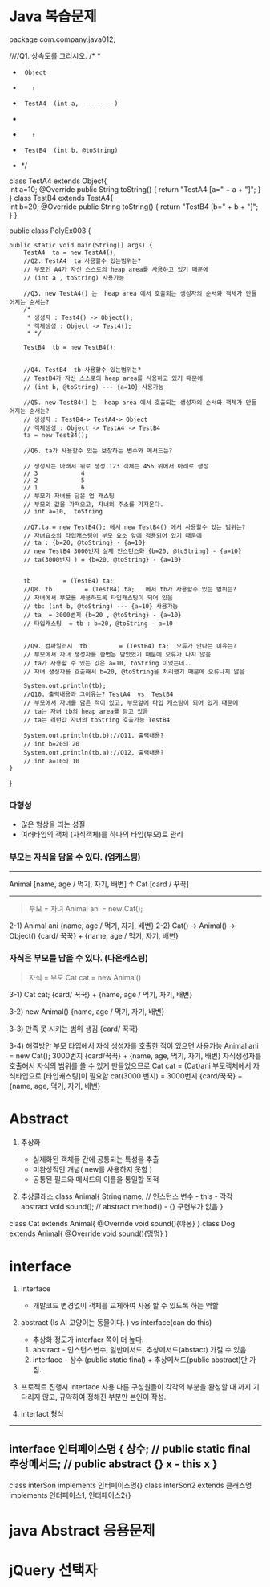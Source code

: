 # Java 복습문제

package com.company.java012;

////Q1. 상속도를 그리시오. 
/*
 * 
 * 		Object
 * 		  ↑
 * 		TestA4	(int a, ---------)
 * 
 * 		  ↑
 * 		TestB4	(int b, @toString)

 * */


class TestA4  extends Object{  
	int a=10;
	@Override public String toString() { return "TestA4 [a=" + a + "]"; }
}
class TestB4  extends TestA4{  
	int b=20;
	@Override public String toString() { return "TestB4 [b=" + b + "]"; }
}



public class PolyEx003 {

	public static void main(String[] args) {
	    TestA4  ta = new TestA4();
	    //Q2. TestA4  ta 사용할수 있는범위는?
	    // 부모인 A4가 자신 스스로의 heap area를 사용하고 있기 때문에 
	    // (int a , toString) 사용가능
	    
	    //Q3. new TestA4() 는  heap area 에서 호출되는 생성자의 순서와 객체가 만들어지는 순서는?
	    /*
	     * 생성자 : Test4() -> Object();
	     * 객체생성 : Object -> Test4();
	     * */
	    
	    TestB4  tb = new TestB4();  
	    
	    
	    //Q4. TestB4  tb 사용할수 있는범위는?
	    // TestB4가 자신 스스로의 heap area를 사용하고 있기 때문에 
	    // (int b, @toString) --- {a=10} 사용가능 
	    
	    //Q5. new TestB4() 는  heap area 에서 호출되는 생성자의 순서와 객체가 만들어지는 순서는?
	    // 생성자 : TestB4-> TestA4-> Object
	    // 객체생성 : Object -> TestA4 -> TestB4
	    ta = new TestB4();	    
	    
	    //Q6. ta가 사용할수 있는 보장하는 변수와 메서드는?
	
	    // 생성자는 아래서 위로 생성 123 객체는 456 위에서 아래로 생성
	    // 3			4
	    // 2			5
	    // 1			6
	    // 부모가 자녀를 담은 업 캐스팅
	    // 부모의 값을 가져오고, 자녀의 주소를 가져온다.
        // int a=10,  toString
	    
	    //Q7.ta = new TestB4(); 에서 new TestB4() 에서 사용할수 있는 범위는? 
	    // 자녀요소의 타입캐스팅이 부모 요소 앞에 적용되어 있기 때문에 
        // ta : {b=20, @toString} - {a=10}
	    // new TestB4 3000번지 실체 인스턴스화 {b=20, @toString} - {a=10}
        // ta(3000번지 ) = {b=20, @toString} - {a=10}
	  
      
        tb         = (TestB4) ta;   	   
	    //Q8. tb         = (TestB4) ta;   에서 tb가 사용할수 있는 범위는?
	    // 자녀에서 부모를 사용하도록 타입캐스팅이 되어 있음
	    // tb: (int b, @toString) --- {a=10} 사용가능 
        // ta  = 3000번지 {b=20 , @toString} - {a=10}
        // 타입캐스팅  = tb : b=20, @toString - a=10
	    
	    
	    //Q9. 컴파일러시  tb         = (TestB4) ta;  오류가 안나는 이유는?
        // 부모에서 자녀 생성자를 한번은 담았었기 때문에 오류가 나지 않음
        // ta가 사용할 수 있는 값은 a=10, toString 이었는데..
        // 자녀 생성자를 호출해서 b=20, @toString을 처리했기 때문에 오류나지 않음
	    
	    System.out.println(tb);  
	    //Q10. 출력내용과 그이유는? TestA4  vs  TestB4
	    // 부모에서 자녀를 담은 적이 있고, 부모앞에 타입 캐스팅이 되어 있기 때문에
	    // ta는 자녀 tb의 heap area를 담고 있음
	    // ta는 리턴값 자녀의 toString 호출가능 TestB4
	    
	    System.out.println(tb.b);//Q11. 출력내용?
	    // int b=20의 20
	    System.out.println(tb.a);//Q12. 출력내용?
	    // int a=10의 10
	}

}


### 다형성
- 많은 형상을 띄는 성질
- 여러타입의 객체 (자식객체)를 하나의 타입(부모)로 관리

### 부모는 자식을 담을 수 있다. (업캐스팅)
----------------------------------------
Animal [name, age / 먹기, 자기, 배변]
 ↑
Cat  [card / 꾸꾹]

----------------------------------------
> 부모     = 자녀
Animal ani = new Cat();

2-1) Animal ani {name, age / 먹기, 자기, 배변}
2-2) Cat() -> Animal() -> Object()
{card/ 꾹꾹} + {name, age / 먹기, 자기, 배변}


### 자식은 부모를 담을 수 있다. (다운캐스팅)
> 자식  =  부모
Cat cat = new Animal()

3-1) Cat cat;
    {card/ 꾹꾹} + {name, age / 먹기, 자기, 배변}

3-2) new Animal()
                    {name, age / 먹기, 자기, 배변}


3-3) 만족 못 시키는 범위 생김
    {card/ 꾹꾹}

3-4) 해결방안
    부모 타입에서 자식 생성자를 호출한 적이 있으면 사용가능
    Animal ani = new Cat(); 3000번지 {card/꾹꾹} + {name, age, 먹기, 자기, 배변}
            자식생성자를 호출해서 자식의 범위를 쓸 수 있게 만들었으므로 
    Cat cat = (Cat)ani
            부모객체에서 자식타입으로 [타입캐스팅]이 필요함
            cat(3000 번지) = 3000번지 {card/꾹꾹} + {name, age, 먹기, 자기, 배변}

# Abstract
1. 추상화
	- 실제화된 객체들 간에 공통되는 특성을 추출
	- 미완성적인 개념( new를 사용하지 못함 )
	- 공통된 필드와 메서드의 이름을 통일할 목적

2. 추상클래스
class Animal{
	String name; 			// 인스턴스 변수 - this - 각각
	abstract void sound();	// abstract method() - {} 구현부가 없음
}

class Cat extends Animal{ @Override void sound(){야옹} }
class Dog extends Animal{ @Override void sound(){멍멍} }


# interface
1. interface
	- 개발코드 변경없이 객체를 교체하여 사용 할 수 있도록 하는 역할

2. abstract (Is A: 고양이는 동물이다. ) vs interface(can do this)
	- 추상화 정도가 interfacr 쪽이 더 높다.
	1) abstract - 인스턴스변수, 일반메서드, 추상메서드(abstact) 가질 수 있음
	2) interface - 상수 (public static final) + 추상메서드(public abstract)만 가짐.

3) 프로젝트 진행시 interface 사용
	다른 구성원들이 각각의 부분을 완성할 때 까지 기다리지 않고, 
	규약하여 정해진 부분만 본인이 작성.

4) interfact 형식
----------------------------------------------------
interface 인터페이스명 {
	상수;		// public static final
	추상메서드;	 // public abstract {} x - this x
}
----------------------------------------------------

class interSon implements 인터페이스명{}
class interSon2 extends 클래스명 implements 인터페이스1, 인터페이스2{}

# java Abstract 응용문제
# jQuery 선택자
